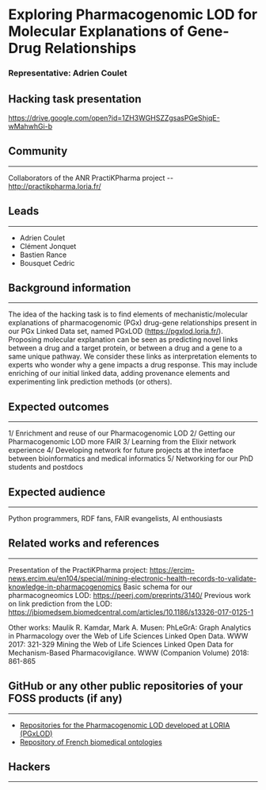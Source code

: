 # Exploring Pharmacogenomic LOD for Molecular Explanations of Gene-Drug Relationships

### Representative: Adrien Coulet

## Hacking task presentation
https://drive.google.com/open?id=1ZH3WGHSZZgsasPGeShjqE-wMahwhGi-b

## Community
---

Collaborators of the ANR PractiKPharma project -- http://practikpharma.loria.fr/

## Leads
---
- Adrien Coulet
- Clément Jonquet
- Bastien Rance
- Bousquet Cedric 

## Background information
---
The idea of the hacking task is to find elements of mechanistic/molecular explanations of pharmacogenomic (PGx) drug-gene relationships present in our PGx Linked Data set, named PGxLOD (https://pgxlod.loria.fr/). 
Proposing molecular explanation can be seen as predicting novel links between a drug and a target protein, or between a drug and a gene to a same unique pathway. 
We consider these links as interpretation elements to experts who wonder why a gene impacts a drug response. 
This may include enriching of our initial linked data, adding provenance elements and experimenting link prediction methods (or others).

## Expected outcomes
---

1/ Enrichment and reuse of our Pharmacogenomic LOD
2/ Getting our Pharmacogenomic LOD more FAIR
3/ Learning from the Elixir network experience
4/ Developing network for future projects at the interface between bioinformatics and medical informatics
5/ Networking for our PhD students and postdocs

## Expected audience
---

Python programmers, RDF fans, FAIR evangelists, AI enthousiasts


## Related works and references
---

Presentation of the PractiKPharma project:
https://ercim-news.ercim.eu/en104/special/mining-electronic-health-records-to-validate-knowledge-in-pharmacogenomics
Basic schema for our pharmacogneomics LOD:
https://peerj.com/preprints/3140/
Previous work on link prediction from the LOD:
https://jbiomedsem.biomedcentral.com/articles/10.1186/s13326-017-0125-1

Other works: Maulik R. Kamdar, Mark A. Musen:
PhLeGrA: Graph Analytics in Pharmacology over the Web of Life Sciences Linked Open Data. WWW 2017: 321-329
Mining the Web of Life Sciences Linked Open Data for Mechanism-Based Pharmacovigilance. WWW (Companion Volume) 2018: 861-865

## GitHub or any other public repositories of your FOSS products (if any)
---

- [Repositories for the Pharmacogenomic LOD developed at LORIA (PGxLOD)](https://gitlab.inria.fr/pgxlod/)
- [Repository of French biomedical ontologies](http://bioportal.lirmm.fr/)

## Hackers
---


